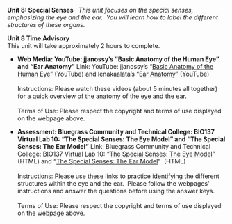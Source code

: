 **Unit 8: Special Senses** <span id="8"></span> 
*This unit focuses on the special senses, emphasizing the eye and the
ear.  You will learn how to label the different structures of these
organs.*

**Unit 8 Time Advisory**  
This unit will take approximately 2 hours to complete.

-   **Web Media: YouTube: jjanossy’s “Basic Anatomy of the Human Eye”
    and “Ear Anatomy”**
    Link: YouTube: jjanossy’s “[Basic Anatomy of the Human
    Eye](http://www.youtube.com/watch?v=HlZM7zd9lBM&feature=related)”
    (YouTube) and lenakaalata’s “[Ear
    Anatomy](http://www.youtube.com/watch?v=XXhVL3cyyLE&feature=related)”
    (YouTube)  
        
     Instructions: Please watch these videos (about 5 minutes all
    together) for a quick overview of the anatomy of the eye and the
    ear.  
        
     Terms of Use: Please respect the copyright and terms of use
    displayed on the webpage above.

-   **Assessment: Bluegrass Community and Technical College: BIO137
    Virtual Lab 10: “The Special Senses: The Eye Model” and “The Special
    Senses: The Ear Model”**
    Link: Bluegrass Community and Technical College: BIO137 Virtual Lab
    10: “[The Special Senses: The Eye
    Model](http://district.bluegrass.kctcs.edu/rmccane0001/shared_files/bio137website/BIO137/137Lab10/Lab10EyeModel.html)”
    (HTML) and “[The Special Senses: The Ear
    Model](http://district.bluegrass.kctcs.edu/rmccane0001/shared_files/bio137website/BIO137/137Lab10/Lab10EarModel.html)” 
    (HTML)  
        
     Instructions: Please use these links to practice identifying the
    different structures within the eye and the ear.  Please follow the
    webpages’ instructions and answer the questions before using the
    answer keys.   
        
     Terms of Use: Please respect the copyright and terms of use
    displayed on the webpage above.


